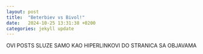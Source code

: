```yaml
---
layout: post
title:  "Beterbiev vs Bivol!"
date:   2024-10-25 13:31:38 +0200
categories: jekyll update
---
```


OVI POSTS SLUZE SAMO KAO HIPERLINKOVI DO STRANICA SA OBJAVAMA
